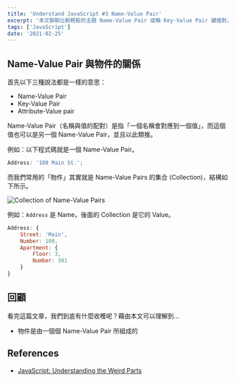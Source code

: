 ```yaml
---
title: 'Understand JavaScript #3 Name-Value Pair'
excerpt: '本文聊聊比較輕鬆的主題 Name-Value Pair 或稱 Key-Value Pair 鍵值對，以及它跟物件的關係。'
tags: ['JavaScript']
date: '2021-02-25'
---
```


## Name-Value Pair 與物件的關係

首先以下三種說法都是一樣的意思：

- Name-Value Pair
- Key-Value Pair
- Attribute-Value pair

Name-Value Pair（名稱與值的配對）是指「一個名稱會對應到一個值」，而這個值也可以是另一個 Name-Value Pair，並且以此類推。

例如：以下程式碼就是一個 Name-Value Pair。

```javascript
Address: '100 Main St.';
```

而我們常用的「物件」其實就是 Name-Value Pairs 的集合 (Collection)，結構如下所示。

![Collection of Name-Value Pairs](https://i.imgur.com/jZAGKi8.png)

例如：`Address` 是 Name，後面的 Collection 是它的 Value。

```javascript
Address: {
    Street: 'Main',
    Number: 100,
    Apartment: {
        Floor: 3,
        Number: 301
    }
}
```

## 回顧

看完這篇文章，我們到底有什麼收穫呢？藉由本文可以理解到…

- 物件是由一個個 Name-Value Pair 所組成的

## References

- [JavaScript: Understanding the Weird Parts](https://www.udemy.com/course/understand-javascript/)
